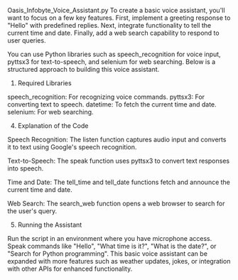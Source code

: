 Oasis_Infobyte_Voice_Assistant.py
To create a basic voice assistant, you'll want to focus on a few key features. First, implement a greeting response to "Hello" with predefined replies. Next, integrate functionality to tell the current time and date. Finally, add a web search capability to respond to user queries.

You can use Python libraries such as speech_recognition for voice input, pyttsx3 for text-to-speech, and selenium for web searching. Below is a structured approach to building this voice assistant.

1. Required Libraries

speech_recognition: For recognizing voice commands.
pyttsx3: For converting text to speech.
datetime: To fetch the current time and date.
selenium: For web searching.

4. Explanation of the Code

Speech Recognition: The listen function captures audio input and converts it to text using Google's speech recognition.

Text-to-Speech: The speak function uses pyttsx3 to convert text responses into speech.

Time and Date: The tell_time and tell_date functions fetch and announce the current time and date.

Web Search: The search_web function opens a web browser to search for the user's query.

5. Running the Assistant

Run the script in an environment where you have microphone access.
Speak commands like "Hello", "What time is it?", "What is the date?", or "Search for Python programming".
This basic voice assistant can be expanded with more features such as weather updates, jokes, or integration with other APIs for enhanced functionality.
